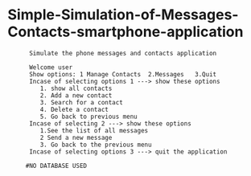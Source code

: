 # Simple-Simulation-of-Messages-Contacts-smartphone-application


          Simulate the phone messages and contacts application
         
          Welcome user
          Show options: 1 Manage Contacts  2.Messages   3.Quit
          Incase of selecting options 1 ---> show these options
             1. show all contacts
             2. Add a new contact
             3. Search for a contact
             4. Delete a contact
             5. Go back to previous menu
          Incase of selecting 2 ---> show these options
             1.See the list of all messages
             2 Send a new message
             3. Go back to the previous menu
          Incase of selecting options 3 ---> quit the application

         #NO DATABASE USED
